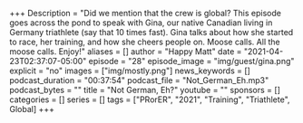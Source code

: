 +++
Description = "Did we mention that the crew is global? This episode goes across the pond to speak with Gina, our native Canadian living in Germany triathlete (say that 10 times fast). Gina talks about how she started to race, her training, and how she cheers people on. Moose calls. All the moose calls. Enjoy!"
aliases = []
author = "Happy Matt"
date = "2021-04-23T02:37:07-05:00"
episode = "28"
episode_image = "img/guest/gina.png"
explicit = "no"
images = ["img/mostly.png"]
news_keywords = []
podcast_duration = "00:37:54"
podcast_file = "Not_German_Eh.mp3"
podcast_bytes = ""
title = "Not German, Eh?"
youtube = ""
sponsors = []
categories = []
series = []
tags = ["PRorER", "2021", "Training", "Triathlete", Global]
+++
